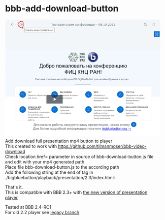 # bbb-add-download-button
![Screenshot](https://github.com/drlight17/bbb-add-download-button/raw/bbb-2.3-player/screenshot.JPG)<br>
Add download full presentation mp4 button to player<br>
This created to work with https://github.com/tilmanmoser/bbb-video-download<br>
Check location.href= parameter in source of bbb-download-button.js file and edit with your mp4 generated path.<br>
Place file bbb-download-button.js to the according path<br>
Add the following string at the end of <body> tag in ./bigbluebutton/playback/presentation/2.3/index.html:<br>
  
***<script src="/playback/presentation/2.3/static/js/bbb-download-button.js"></script>***

That's it.<br>
This is compatible with BBB 2.3+ with <a href=https://docs.bigbluebutton.org/dev/dev23.html#new-player-for-recordings>the new version of presentation player</a>

Tested at BBB 2.4-RC1<br>
For old 2.2 player see <a href=https://github.com/drlight17/bbb-add-download-button/tree/bbb-2.2-player-legacy>legacy branch</a>
